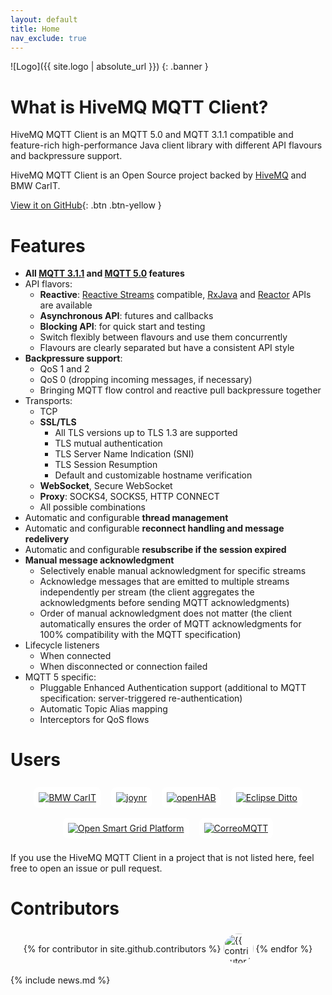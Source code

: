 ```yaml
---
layout: default
title: Home
nav_exclude: true
---
```


![Logo]({{ site.logo | absolute_url }})
{: .banner }


# What is HiveMQ MQTT Client?

HiveMQ MQTT Client is an MQTT 5.0 and MQTT 3.1.1 compatible and feature-rich high-performance Java client library with 
different API flavours and backpressure support.

HiveMQ MQTT Client is an Open Source project backed by [HiveMQ](https://www.hivemq.com/) and BMW CarIT.

[View it on GitHub](https://github.com/hivemq/hivemq-mqtt-client){: .btn .btn-yellow }


# Features

- **All [MQTT 3.1.1](http://docs.oasis-open.org/mqtt/mqtt/v3.1.1/errata01/os/mqtt-v3.1.1-errata01-os-complete.html) and 
  [MQTT 5.0](https://docs.oasis-open.org/mqtt/mqtt/v5.0/os/mqtt-v5.0-os.html) features**
- API flavors:
  - **Reactive**: [Reactive Streams](https://www.reactive-streams.org/) compatible, 
    [RxJava](https://github.com/ReactiveX/RxJava) and
    [Reactor](https://github.com/reactor/reactor-core) APIs are available
  - **Asynchronous API**: futures and callbacks
  - **Blocking API**: for quick start and testing
  - Switch flexibly between flavours and use them concurrently
  - Flavours are clearly separated but have a consistent API style
- **Backpressure support**:
  - QoS 1 and 2
  - QoS 0 (dropping incoming messages, if necessary)
  - Bringing MQTT flow control and reactive pull backpressure together
- Transports:
  - TCP
  - **SSL/TLS**
    - All TLS versions up to TLS 1.3 are supported
    - TLS mutual authentication
    - TLS Server Name Indication (SNI)
    - TLS Session Resumption
    - Default and customizable hostname verification
  - **WebSocket**, Secure WebSocket
  - **Proxy**: SOCKS4, SOCKS5, HTTP CONNECT
  - All possible combinations
- Automatic and configurable **thread management**
- Automatic and configurable **reconnect handling and message redelivery**
- Automatic and configurable **resubscribe if the session expired**
- **Manual message acknowledgment**
  - Selectively enable manual acknowledgment for specific streams
  - Acknowledge messages that are emitted to multiple streams independently per stream
    (the client aggregates the acknowledgments before sending MQTT acknowledgments)
  - Order of manual acknowledgment does not matter
    (the client automatically ensures the order of MQTT acknowledgments for 100% compatibility with the MQTT specification)
- Lifecycle listeners
  - When connected
  - When disconnected or connection failed
- MQTT 5 specific:
  - Pluggable Enhanced Authentication support (additional to MQTT specification: server-triggered re-authentication)
  - Automatic Topic Alias mapping
  - Interceptors for QoS flows


# Users

<style>
.users {
  display: flex;
  flex-wrap: wrap;
  justify-content: center;
  align-items: center;
}

.user-link {
  padding: 0.5rem;
}

.user-img {
  display: block;
  max-height: 6rem;
  padding: 0.5rem;
  border-radius: 0.5rem;
  background-color: white;
  transition: transform 200ms ease;
}

.user-link:hover {
  overflow: visible;
}

.user-link:hover .user-img {
  transform: scale(1.05);
}
</style>

<div class="users">

  <a href="https://github.com/bmwcarit" class="user-link">
    <img src="https://upload.wikimedia.org/wikipedia/commons/thumb/4/44/BMW.svg/300px-BMW.svg.png" alt="BMW CarIT" class="user-img"/>
  </a>

  <a href="https://github.com/bmwcarit/joynr" class="user-link">
    <img src="https://github.com/bmwcarit/joynr/raw/master/graphics/joynr-logo.png" alt="joynr" class="user-img"/>
  </a>

  <a href="https://www.openhab.org/" class="user-link">
    <img src="https://www.openhab.org/openhab-logo.png" alt="openHAB" class="user-img"/>
  </a>

  <a href="https://github.com/eclipse/ditto" class="user-link">
    <img src="https://eclipse.org/ditto/images/ditto.svg" alt="Eclipse Ditto" class="user-img"/>
  </a>

  <a href="https://github.com/OSGP/open-smart-grid-platform" class="user-link">
    <img src="https://avatars3.githubusercontent.com/u/11352045?s=200&v=4" alt="Open Smart Grid Platform" class="user-img"/>
  </a>

  <a href="https://github.com/EXXETA/correomqtt" class="user-link">
    <img src="https://raw.githubusercontent.com/EXXETA/correomqtt/develop/icon/ico/Icon_128x128.png" alt="CorreoMQTT" class="user-img"/>
  </a>

</div>

If you use the HiveMQ MQTT Client in a project that is not listed here, feel free to open an issue or pull request.


# Contributors

<style>
.contributors {
  display: flex;
  flex-wrap: wrap;
  justify-content: center;
  align-items: center;
}

.contributor-link {
  padding: 0.25rem;
}

.contributor-img {
  display: block;
  height: 3rem;
  width: 3rem;
  border-radius: 50%;
  transition: transform 200ms ease;
}

.contributor-link:hover {
  overflow: visible;
}

.contributor-link:hover .contributor-img {
  transform: scale(1.1);
}
</style>

<div class="contributors">
{% for contributor in site.github.contributors %}
  <a href="{{ contributor.html_url }}" class="contributor-link">
    <img src="{{ contributor.avatar_url }}" alt="{{ contributor.login }}" class="contributor-img"/>
  </a>
{% endfor %}
</div>


{% include news.md %}
